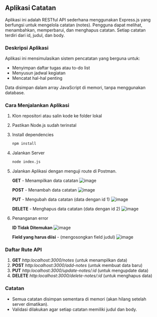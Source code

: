 ## Aplikasi Catatan

Aplikasi ini adalah RESTful API sederhana menggunakan Express.js yang berfungsi untuk mengelola catatan (notes). Pengguna dapat melihat, menambahkan, memperbarui, dan menghapus catatan. Setiap catatan terdiri dari id, judul, dan body.

### Deskripsi Aplikasi
Aplikasi ini mensimulasikan sistem pencatatan yang berguna untuk:
- Menyimpan daftar tugas atau to-do list
- Menyusun jadwal kegiatan
- Mencatat hal-hal penting

Data disimpan dalam array JavaScript di memori, tanpa menggunakan database.

### Cara Menjalankan Aplikasi
1. Klon repositori atau salin kode ke folder lokal
2. Pastikan Node.js sudah terinstal
3. Install dependencies
   
   ```bash
   npm install
   ```
4. Jalankan Server
  
   ```bash
   node index.js
   ```
   
5. Jalankan Aplikasi dengan menguji route di Postman.

   **GET** - Menampilkan data catatan
   ![image](https://github.com/user-attachments/assets/c7df5905-31cb-4e8d-8d9a-52f18014d918)

   **POST** - Menambah data catatan
   ![image](https://github.com/user-attachments/assets/0288d55e-7fa4-4d2b-a67d-75bf1d61ab27)

   **PUT** - Mengubah data catatan (data dengan id 1)
   ![image](https://github.com/user-attachments/assets/94dc7915-cf7d-43e3-8526-36f997c75691)

   **DELETE** - Menghapus data catatan (data dengan id 2)
   ![image](https://github.com/user-attachments/assets/286ae64a-8b1e-4316-9f15-0c030d9744f4)

6. Penanganan error

   **ID Tidak Ditemukan**
   ![image](https://github.com/user-attachments/assets/b14c0bec-b700-4c6c-8b23-41f43b2ccdee)

   **Field yang harus diisi** - (mengosongkan field judul)
   ![image](https://github.com/user-attachments/assets/eae71402-d6c1-4dde-b44f-9a1ecb6003e0)

### Daftar Rute API
1. **GET**  *http:localhost:3000/notes* (untuk menampilkan data)
2. **POST**  *http:localhost:3000/add-notes* (untuk membuat data baru)
3. **PUT**  *http:localhost:3000/update-notes/:id* (untuk mengupdate data)
4. **DELETE**  *http:localhost:3000/delete-notes/:id* (untuk menghapus data)

### Catatan
- Semua catatan disimpan sementara di memori (akan hilang setelah server dimatikan).
- Validasi dilakukan agar setiap catatan memiliki judul dan body.
